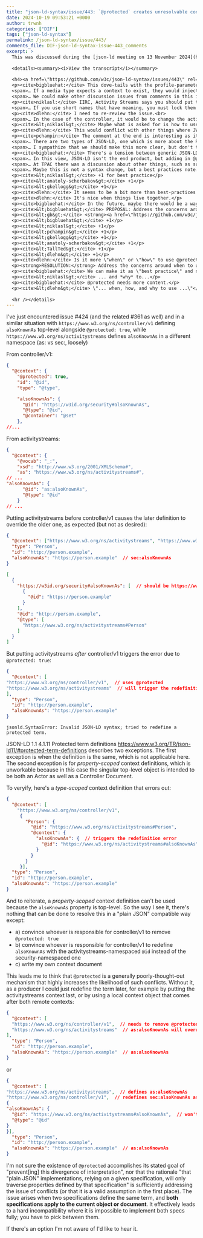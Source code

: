 ```yaml
---
title: "json-ld-syntax/issue/443: `@protected` creates unresolvable conflicts when the same term is defined in two contexts top-level"
date: 2024-10-19 09:53:21 +0000
author: trwnh
categories: ["DIF"]
tags: ["json-ld-syntax"]
permalink: /json-ld-syntax/issue/443/
comments_file: DIF-json-ld-syntax-issue-443_comments
excerpt: >
  This was discussed during the [json-ld meeting on 13 November 2024](https://www.w3.org/2024/11/13-json-ld-minutes.html#4a38).    <details><summary><i>View the transcript</i></summary>    <h4><a href=\"https://github.com/w3c/json-ld-syntax/issues/443\" rel=\"noopener noreferrer\">w3c/json-ld-syntax#443</a></h4>  <p><cite>bigbluehat:</cite> This dove-tails with the profile-parameter conversation for other communities<br>  <span>… If a media type expects a context to exist, they would inject one if not provided.</span><br>  <span>… We could make other discussion issues from comments in this issue.</span></p>  <p><cite>niklasl:</cite> IIRC, Activity Streams says you should put their context last because of this issue.<br>  <span>… If you use short names that have meaning, you must lock them down.</span></p>  <p><cite>dlehn:</cite> I need to re-review the issue.<br>  <span>… In the case of the controller, it would be to change the activity streams URL, but that's kind of strange. People expect terms to be gathered in one place.</span></p>  <p><cite>&lt;niklasl&gt;</cite> Maybe what is asked for is how to use this design pattern to have partial extensibility, extensions which are always subordinate to the \"hardcoded\" context (that may evolve)?</p>  <p><cite>dlehn:</cite> This would conflict with other things where JWT is also used.</p>  <p><cite>pchampin:</cite> The comment at the end is interesting as it resonates with TPAC discussions.<br>  <span>… There are two types of JSON-LD, one which is more about the RDF semantics, the other is about general representation of knowledge.</span><br>  <span>… I sympathize that we should make this more clear, but don't think it's a bug in the spec.</span></p>  <p><cite>bigbluehat:</cite> There's a tension between generic JSON-LD which is endlessly pluggable, which confuses people.<br>  <span>… In this view, JSON-LD isn't the end product, but adding in @protected you constrain it into a use case, as you are using very specific terminology and limiting the extension points.</span><br>  <span>… At TPAC there was a discussion about other things, such as schema.org, or are we going to specific content formats with self-defined semantics.</span><br>  <span>… Maybe this is not a syntax change, but a best practices note. If you're in ld+json land you can do what you want, but if you're in something that provides more constraints, you may need different solutions.</span></p>  <p><cite>&lt;niklasl&gt;</cite> +1 for best practice</p>  <p><cite>&lt;anatoly-scherbakov&gt;</cite> +1</p>  <p><cite>&lt;gkellogg&gt;</cite> +1</p>  <p><cite>dlehn:</cite> It seems to be a bit more than best-practices as you need to tell people how to get around the rules.</p>  <p><cite>dlehn:</cite> It's nice when things live together.</p>  <p><cite>bigbluehat:</cite> In the future, maybe there would be a way to link from the spec to BP.</p>  <p><cite>&lt;bigbluehat&gt;</cite> PROPOSAL: Address the concerns around when to use `@protected` (which were raised in <a href=\"https://github.com/w3c/json-ld-syntax/issues/443)\" rel=\"noopener noreferrer\">https://<wbr>github.com/<wbr>w3c/<wbr>json-ld-syntax/<wbr>issues/<wbr>443)</a> through new content in the JSON-LD Best Practices document.</p>  <p><cite>&lt;gb&gt;</cite> <strong><a href=\"https://github.com/w3c/json-ld-syntax/issues/443\" rel=\"noopener noreferrer\">Issue 443</a></strong> `@protected` creates unresolvable conflicts when the same term is defined in two contexts top-level (by trwnh) [spec:editorial] [wr:commenter-agreed-partial] [class-2]</p>  <p><cite>&lt;bigbluehat&gt;</cite> +1</p>  <p><cite>&lt;niklasl&gt;</cite> +1</p>  <p><cite>&lt;pchampin&gt;</cite> +1</p>  <p><cite>&lt;gkellogg&gt;</cite> +1</p>  <p><cite>&lt;anatoly-scherbakov&gt;</cite> +1</p>  <p><cite>&lt;TallTed&gt;</cite> +1</p>  <p><cite>&lt;dlehn&gt;</cite> +1</p>  <p><cite>dlehn:</cite> Is it more \"when\" or \"how\" to use @protected?</p>  <p><strong>RESOLUTION:</strong> Address the concerns around when to use `@protected` (which were raised in <a href=\"https://github.com/w3c/json-ld-syntax/issues/443)\" rel=\"noopener noreferrer\">https://<wbr>github.com/<wbr>w3c/<wbr>json-ld-syntax/<wbr>issues/<wbr>443)</a> through new content in the JSON-LD Best Practices document.</p>  <p><cite>bigbluehat:</cite> We can make it as \"best practice\" and notify the commenter.</p>  <p><cite>&lt;niklasl&gt;</cite> ... and *why* to...</p>  <p><cite>bigbluehat:</cite> @protected needs more content.</p>  <p><cite>&lt;dlehn&gt;</cite> \"... when, how, and why to use ...\"</p>    <hr /></details>
---
```

I've just encountered issue #424 (and the related #361 as well) and in a similar situation with `https://www.w3.org/ns/controller/v1` defining `alsoKnownAs` top-level alongside `@protected: true`, while `https://www.w3.org/ns/activitystreams` defines `alsoKnownAs` in a different namespace (as: vs sec:, loosely)

From controller/v1:

```json
{
  "@context": {
    "@protected": true,
    "id": "@id",
    "type": "@type",

    "alsoKnownAs": {
      "@id": "https://w3id.org/security#alsoKnownAs",
      "@type": "@id",
      "@container": "@set"
    },
//...
```

From activitystreams:

```json
{
  "@context": {
    "@vocab": "_:",
    "xsd": "http://www.w3.org/2001/XMLSchema#",
    "as": "https://www.w3.org/ns/activitystreams#",
// ...
"alsoKnownAs": {
      "@id": "as:alsoKnownAs",
      "@type": "@id"
    }
// ...
```

Putting activitystreams before controller/v1 causes the later definition to override the older one, as expected (but not as desired):

```json
{
  "@context": ["https://www.w3.org/ns/activitystreams", "https://www.w3.org/ns/controller/v1"],
  "type": "Person",
  "id": "http://person.example",
  "alsoKnownAs": "https://person.example"  // sec:alsoKnownAs
}
```
```json
[
  {
    "https://w3id.org/security#alsoKnownAs": [  // should be https://www.w3.org/ns/activitystreams#alsoKnownAs
      {
        "@id": "https://person.example"
      }
    ],
    "@id": "http://person.example",
    "@type": [
      "https://www.w3.org/ns/activitystreams#Person"
    ]
  }
]
```

But putting activitystreams *after* controller/v1 triggers the error due to `@protected: true`:

```json
{
  "@context": [
"https://www.w3.org/ns/controller/v1",  // uses @protected
"https://www.w3.org/ns/activitystreams"  // will trigger the redefinition error
],
  "type": "Person",
  "id": "http://person.example",
  "alsoKnownAs": "https://person.example"
}
```
```
jsonld.SyntaxError: Invalid JSON-LD syntax; tried to redefine a protected term.
```

JSON-LD 1.1 4.1.11 Protected term definitions https://www.w3.org/TR/json-ld11/#protected-term-definitions describes two exceptions. The first exception is when the definition is the same, which is not applicable here. The second exception is for *property-scoped* context definitions, which is unworkable because in this case the singular top-level object is intended to be both an Actor as well as a Controller Document.

To veryify, here's a *type-scoped* context definition that errors out:

```json
{
  "@context": [
    "https://www.w3.org/ns/controller/v1",
     {
       "Person": {
         "@id": "https://www.w3.org/ns/activitystreams#Person",
         "@context": {
           "alsoKnownAs": {  // triggers the redefinition error
             "@id": "https://www.w3.org/ns/activitystreams#alsoKnownAs"
           }
         }
       }
     }],
  "type": "Person",
  "id": "http://person.example",
  "alsoKnownAs": "https://person.example"
}
```

And to reiterate, a *property-scoped* context definition can't be used because the `alsoKnownAs` property is top-level. So the way I see it, there's nothing that can be done to resolve this in a "plain JSON" compatible way except:

- a) convince whoever is responsible for controller/v1 to remove `@protected: true`
- b) convince whoever is responsible for controller/v1 to redefine `alsoKnownAs` with the activitystreams-namespaced `@id` instead of the security-namespaced one
- c) write my own context document

This leads me to think that `@protected` is a generally poorly-thought-out mechanism that highly increases the likelihood of such conflicts. Without it, as a producer I could just redefine the term later, for example by putting the activitystreams context last, or by using a local context object that comes after both remote contexts:


```json
{
  "@context": [
  "https://www.w3.org/ns/controller/v1",  // needs to remove @protected
  "https://www.w3.org/ns/activitystreams"  // as:alsoKnownAs will override controller/v1's sec:alsoKnownAs
],
  "type": "Person",
  "id": "http://person.example",
  "alsoKnownAs": "https://person.example"  // as:alsoKnownAs
}
```

or


```json
{
  "@context": [
"https://www.w3.org/ns/activitystreams",  // defines as:alsoKnownAs
"https://www.w3.org/ns/controller/v1",  // redefines sec:alsoKnownAs as @protected 
{
"alsoKnownAs": {
  "@id": "https://www.w3.org/ns/activitystreams#alsoKnownAs",  // won't work unless controller/v1 removes @protected
  "@type": "@id"
}
}],
  "type": "Person",
  "id": "http://person.example",
  "alsoKnownAs": "https://person.example"  // as:alsoKnownAs
}
```

I'm not sure the existence of `@protected` accomplishes its stated goal of "prevent[ing] this divergence of interpretation", nor that the rationale "that "plain JSON" implementations, relying on a given specification, will only traverse properties defined by that specification" is sufficiently addressing the issue of conflicts (or that it is a valid assumption in the first place). The issue arises when two specifications define the same term, and **both specifications apply to the current object or document**. It effectively leads to a hard incompatibility where it is impossible to implement both specs fully; you have to pick between them.

If there's an option I'm not aware of I'd like to hear it.